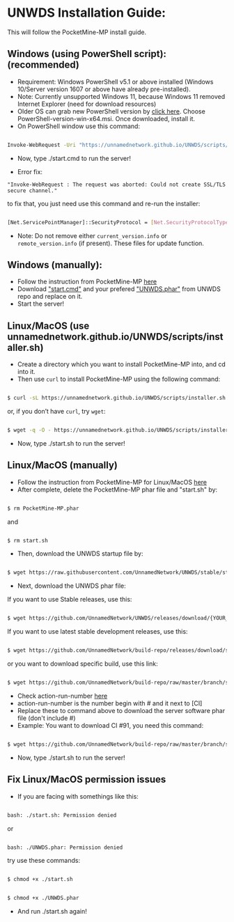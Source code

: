 # UNWDS Installation Guide:
This will follow the PocketMine-MP install guide.

## Windows (using PowerShell script): (recommended)
+ Requirement: Windows PowerShell v5.1 or above installed (Windows 10/Server version 1607 or above have already pre-installed).
+ Note: Currently unsupported Windows 11, because Windows 11 removed Internet Explorer (need for download resources)
+ Older OS can grab new PowerShell version by [click here](https://github.com/PowerShell/PowerShell/releases/). Choose PowerShell-version-win-x64.msi. Once downloaded, install it.
+ On PowerShell window use this command:
```sh

Invoke-WebRequest -Uri "https://unnamednetwork.github.io/UNWDS/scripts/installer.ps1" -OutFile "installer.ps1"; powershell -ExecutionPolicy Bypass -File .\installer.ps1

```
+ Now, type ./start.cmd to run the server!

+ Error fix: 
```
"Invoke-WebRequest : The request was aborted: Could not create SSL/TLS secure channel."
```
to fix that, you just need use this command and re-run the installer:
```sh

[Net.ServicePointManager]::SecurityProtocol = [Net.SecurityProtocolType]::Tls12

```

+ Note: Do not remove either `current_version.info` or `remote_version.info` (if present). These files for update function.

## Windows (manually):
+ Follow the instruction from PocketMine-MP [here](https://pmmp.readthedocs.io/en/rtfd/installation.html)
+ Download ["start.cmd"](https://github.com/UnnamedNetwork/UNWDS/blob/stable/start.cmd) and your prefered ["UNWDS.phar"](https://github.com/UnnamedNetwork/UNWDS/releases) from UNWDS repo and replace on it.
+ Start the server!

## Linux/MacOS (use unnamednetwork.github.io/UNWDS/scripts/installer.sh)
+ Create a directory which you want to install PocketMine-MP into, and cd into it.
+ Then use `curl` to install PocketMine-MP using the following command:
```sh

$ curl -sL https://unnamednetwork.github.io/UNWDS/scripts/installer.sh | bash -s -

```
or, if you don’t have `curl`, try `wget`:
```sh

$ wget -q -O - https://unnamednetwork.github.io/UNWDS/scripts/installer.sh | bash -s -

```
+ Now, type ./start.sh to run the server!

## Linux/MacOS (manually)
+ Follow the instruction from PocketMine-MP for Linux/MacOS [here](https://pmmp.readthedocs.io/en/rtfd/installation/get-dot-pmmp-dot-io.html)
+ After complete, delete the PocketMine-MP phar file and "start.sh" by:
```sh

$ rm PocketMine-MP.phar

```
and
```sh

$ rm start.sh

```
+ Then, download the UNWDS startup file by:
```sh

$ wget https://raw.githubusercontent.com/UnnamedNetwork/UNWDS/stable/start.sh && chmod +x ./start.sh

```
+ Next, download the UNWDS phar file:

If you want to use Stable releases, use this:
```sh

$ wget https://github.com/UnnamedNetwork/UNWDS/releases/download/{YOUR_PREFERRED_VERESION}/UNWDS.phar

```

If you want to use latest stable development releases, use this:
```sh

$ wget https://github.com/UnnamedNetwork/build-repo/releases/download/stable-build/UNWDS.phar


```

or you want to download specific build, use this link:
```sh

$ wget https://github.com/UnnamedNetwork/build-repo/raw/master/branch/stable/old/<action-run-number>/UNWDS.phar

```


+ Check action-run-number [here](https://github.com/UnnamedNetwork/UNWDS/actions)
+ action-run-number is the number begin with # and it next to [CI]
+ Replace these to command above to download the server software phar file (don't include #)
+ Example: You want to download CI #91, you need this command:
```sh

$ wget https://github.com/UnnamedNetwork/build-repo/raw/master/branch/stable/old/91/UNWDS.phar

```

+ Now, type ./start.sh to run the server!

## Fix Linux/MacOS permission issues
+ If you are facing with somethings like this:
 ```sh

bash: ./start.sh: Permission denied

```
or 

 ```sh

bash: ./UNWDS.phar: Permission denied

```

try use these commands:

 ```sh

$ chmod +x ./start.sh

```
 ```sh

$ chmod +x ./UNWDS.phar

```

+ And run ./start.sh again!

